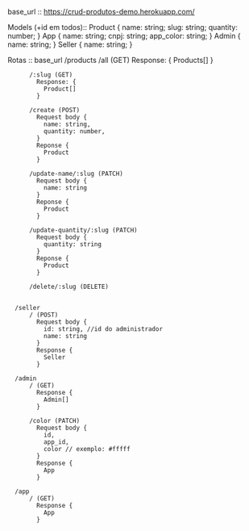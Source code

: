 base_url :: https://crud-produtos-demo.herokuapp.com/

Models (+id em todos)::
  Product {
    name: string;
    slug: string;
    quantity: number;
  }
  App {
    name: string;
    cnpj: string;
    app_color: string;
  }
  Admin {
    name: string;
  }
  Seller {
    name: string;
  }


Rotas ::
  base_url
      /products
          /all (GET)
            Response: {
              Products[]
            }

          /:slug (GET)
            Response: {
              Product[]
            }

          /create (POST)
            Request body {
              name: string,
              quantity: number,
            }
            Reponse {
              Product
            }

          /update-name/:slug (PATCH)
            Request body {
              name: string
            }
            Reponse {
              Product
            }

          /update-quantity/:slug (PATCH)
            Request body {
              quantity: string
            }
            Reponse {
              Product
            }

          /delete/:slug (DELETE)


      /seller
          / (POST)
            Request body {
              id: string, //id do administrador
              name: string
            }
            Response {
              Seller
            }

      /admin
          / (GET)
            Response {
              Admin[]
            }

          /color (PATCH)
            Request body {
              id,
              app_id,
              color // exemplo: #fffff
            }
            Response {
              App
            }

      /app
          / (GET)
            Response {
              App
            }
